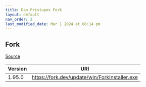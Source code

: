 ```yaml
---
title: Dan Pristupov Fork
layout: default
nav_order: 2
last_modified_date: Mar 1 2024 at 08:14 pm
---
```


## Fork

[Source](https://www.fork.dev)

| Version | URI                                           |
| ------- | --------------------------------------------- |
| 1.95.0  | https://fork.dev/update/win/ForkInstaller.exe |
